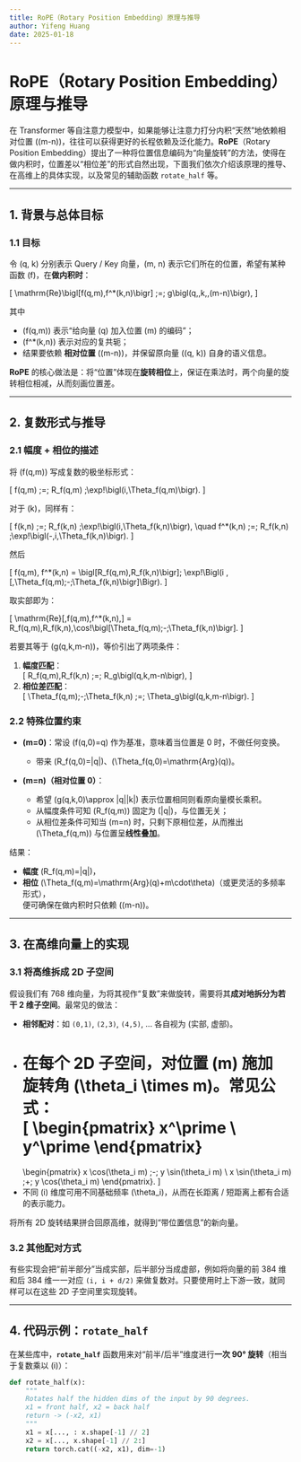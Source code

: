 ```yaml
---
title: RoPE（Rotary Position Embedding）原理与推导
author: Yifeng Huang
date: 2025-01-18
---
```


# RoPE（Rotary Position Embedding）原理与推导

在 Transformer 等自注意力模型中，如果能够让注意力打分内积“天然”地依赖相对位置 \((m-n)\)，往往可以获得更好的长程依赖及泛化能力。**RoPE**（Rotary Position Embedding）提出了一种将位置信息编码为“向量旋转”的方法，使得在做内积时，位置差以“相位差”的形式自然出现，下面我们依次介绍该原理的推导、在高维上的具体实现，以及常见的辅助函数 `rotate_half` 等。

---

## 1. 背景与总体目标

### 1.1 目标

令 \(q, k\) 分别表示 Query / Key 向量，\(m, n\) 表示它们所在的位置，希望有某种函数 \(f\)，在**做内积时**：

\[
\mathrm{Re}\bigl[f(q,m)\,f^*(k,n)\bigr] 
\;=\; g\bigl(q,\,k,\,(m-n)\bigr),
\]

其中  
- \(f(q,m)\) 表示“给向量 \(q\) 加入位置 \(m\) 的编码”；  
- \(f^*(k,n)\) 表示对应的复共轭；  
- 结果要依赖 **相对位置** \((m-n)\)，并保留原向量 \((q, k)\) 自身的语义信息。

**RoPE** 的核心做法是：将“位置”体现在**旋转相位**上，保证在乘法时，两个向量的旋转相位相减，从而刻画位置差。

---

## 2. 复数形式与推导

### 2.1 幅度 + 相位的描述

将 \(f(q,m)\) 写成复数的极坐标形式：

\[
f(q,m) 
\;=\; R_f(q,m) \;\exp\!\bigl(i\,\Theta_f(q,m)\bigr).
\]

对于 \(k\)，同样有：

\[
f(k,n) 
\;=\; R_f(k,n) \;\exp\!\bigl(i\,\Theta_f(k,n)\bigr),
\quad
f^*(k,n) 
\;=\; R_f(k,n) \;\exp\!\bigl(-\,i\,\Theta_f(k,n)\bigr).
\]

然后

\[
f(q,m)\, f^*(k,n) 
= \bigl[R_f(q,m)\,R_f(k,n)\bigr]\; 
  \exp\!\Bigl(i \,[\,\Theta_f(q,m)\;-\;\Theta_f(k,n)\bigr]\Bigr).
\]

取实部即为：

\[
\mathrm{Re}[\,f(q,m)\,f^*(k,n)\,]
= R_f(q,m)\,R_f(k,n)\,\cos\!\bigl[\Theta_f(q,m)\;-\;\Theta_f(k,n)\bigr].
\]

若要其等于 \(g(q,k,m-n)\)，等价引出了两项条件：

1. **幅度匹配**：  
   \[
   R_f(q,m)\,R_f(k,n) 
   \;=\; R_g\bigl(q,k,m-n\bigr),
   \]  
2. **相位差匹配**：  
   \[
   \Theta_f(q,m)\;-\;\Theta_f(k,n)
   \;=\; \Theta_g\bigl(q,k,m-n\bigr).
   \]

### 2.2 特殊位置约束

- **\(m=0\)**：常设 \(f(q,0)=q\) 作为基准，意味着当位置是 0 时，不做任何变换。  
  - 带来 \(R_f(q,0)=\|q\|\)、\(\Theta_f(q,0)=\mathrm{Arg}(q)\)。

- **\(m=n\)（相对位置 0）**：  
  - 希望 \(g(q,k,0)\approx \|q\|\|k\|\) 表示位置相同则看原向量模长乘积。  
  - 从幅度条件可知 \(R_f(q,m)\) 固定为 \(\|q\|\)，与位置无关；  
  - 从相位差条件可知当 \(m=n\) 时，只剩下原相位差，从而推出 \(\Theta_f(q,m)\) 与位置呈**线性叠加**。

结果：  
- **幅度** \(R_f(q,m)=\|q\|\)，  
- **相位** \(\Theta_f(q,m)=\mathrm{Arg}(q)+m\cdot\theta\)（或更灵活的多频率形式），  
便可确保在做内积时只依赖 \((m-n)\)。

---

## 3. 在高维向量上的实现

### 3.1 将高维拆成 2D 子空间

假设我们有 768 维向量，为将其视作“复数”来做旋转，需要将其**成对地拆分为若干 2 维子空间**。最常见的做法：

- **相邻配对**：如 `(0,1)`, `(2,3)`, `(4,5)`, ... 各自视为 (实部, 虚部)。  
- 在每个 2D 子空间，对位置 \(m\) 施加 **旋转角** \(\theta_i \times m\)。常见公式：  
  \[
  \begin{pmatrix}
  x^\prime \\
  y^\prime
  \end{pmatrix}
  =
  \begin{pmatrix}
  x \cos(\theta_i m) \;-\; y \sin(\theta_i m) \\
  x \sin(\theta_i m) \;+\; y \cos(\theta_i m)
  \end{pmatrix}.
  \]  
- 不同 \(i\) 维度可用不同基础频率 \(\theta_i\)，从而在长距离 / 短距离上都有合适的表示能力。

将所有 2D 旋转结果拼合回原高维，就得到“带位置信息”的新向量。

### 3.2 其他配对方式

有些实现会把“前半部分”当成实部，后半部分当成虚部，例如将向量的前 384 维和后 384 维一一对应 `(i, i + d/2)` 来做复数对。只要使用时上下游一致，就同样可以在这些 2D 子空间里实现旋转。

---

## 4. 代码示例：`rotate_half`

在某些库中，**`rotate_half`** 函数用来对“前半/后半”维度进行**一次 90° 旋转**（相当于复数乘以 \(i\)）：

```python
def rotate_half(x):
    """
    Rotates half the hidden dims of the input by 90 degrees.
    x1 = front half, x2 = back half
    return -> (-x2, x1)
    """
    x1 = x[..., : x.shape[-1] // 2]
    x2 = x[..., x.shape[-1] // 2:]
    return torch.cat((-x2, x1), dim=-1)


